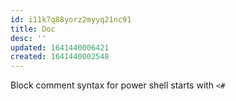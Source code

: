 ```yaml
---
id: i11k7q88yorz2myyq21nc91
title: Doc
desc: ''
updated: 1641440006421
created: 1641440002548
---
```



Block comment syntax for power shell starts with `<#`
